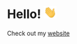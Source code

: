# Hello! <img src="https://raw.githubusercontent.com/meetmistry0/meetmistry0/main/assets/wave.gif" width="30px">

Check out my [website](https://meetmistry.netlify.app/)
